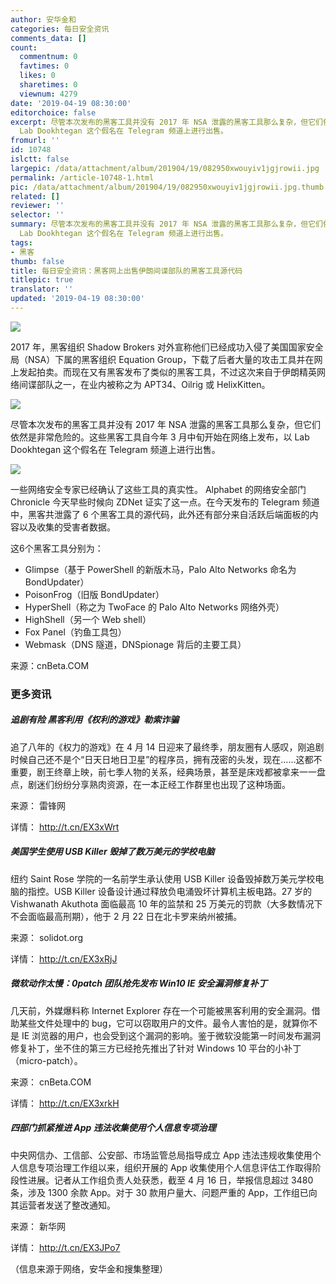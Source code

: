 ```yaml
---
author: 安华金和
categories: 每日安全资讯
comments_data: []
count:
  commentnum: 0
  favtimes: 0
  likes: 0
  sharetimes: 0
  viewnum: 4279
date: '2019-04-19 08:30:00'
editorchoice: false
excerpt: 尽管本次发布的黑客工具并没有 2017 年 NSA 泄露的黑客工具那么复杂，但它们依然是非常危险的。这些黑客工具自今年 3 月中旬开始在网络上发布，以
  Lab Dookhtegan 这个假名在 Telegram 频道上进行出售。
fromurl: ''
id: 10748
islctt: false
largepic: /data/attachment/album/201904/19/082950xwouyiv1jgjrowii.jpg
permalink: /article-10748-1.html
pic: /data/attachment/album/201904/19/082950xwouyiv1jgjrowii.jpg.thumb.jpg
related: []
reviewer: ''
selector: ''
summary: 尽管本次发布的黑客工具并没有 2017 年 NSA 泄露的黑客工具那么复杂，但它们依然是非常危险的。这些黑客工具自今年 3 月中旬开始在网络上发布，以
  Lab Dookhtegan 这个假名在 Telegram 频道上进行出售。
tags:
- 黑客
thumb: false
title: 每日安全资讯：黑客网上出售伊朗间谍部队的黑客工具源代码
titlepic: true
translator: ''
updated: '2019-04-19 08:30:00'
---
```


![](/data/attachment/album/201904/19/082950xwouyiv1jgjrowii.jpg)


2017 年，黑客组织 Shadow Brokers 对外宣称他们已经成功入侵了美国国家安全局（NSA）下属的黑客组织 Equation Group，下载了后者大量的攻击工具并在网上发起拍卖。而现在又有黑客发布了类似的黑客工具，不过这次来自于伊朗精英网络间谍部队之一，在业内被称之为 APT34、Oilrig 或 HelixKitten。


[![](/data/attachment/album/201904/19/083005cd5zppmpsydtzqoy.jpg)](https://static.cnbetacdn.com/article/2019/0418/aea4a764b5c6bd8.jpg)


尽管本次发布的黑客工具并没有 2017 年 NSA 泄露的黑客工具那么复杂，但它们依然是非常危险的。这些黑客工具自今年 3 月中旬开始在网络上发布，以 Lab Dookhtegan 这个假名在 Telegram 频道上进行出售。


[![](/data/attachment/album/201904/19/083005x33sffetilvm3okz.jpg)](https://static.cnbetacdn.com/article/2019/0418/c136b1dbe6c1db7.jpg)


一些网络安全专家已经确认了这些工具的真实性。 Alphabet 的网络安全部门 Chronicle 今天早些时候向 ZDNet 证实了这一点。在今天发布的 Telegram 频道中，黑客共泄露了 6 个黑客工具的源代码，此外还有部分来自活跃后端面板的内容以及收集的受害者数据。


这6个黑客工具分别为：


* Glimpse（基于 PowerShell 的新版木马，Palo Alto Networks 命名为 BondUpdater）
* PoisonFrog（旧版 BondUpdater）
* HyperShell（称之为 TwoFace 的 Palo Alto Networks 网络外壳）
* HighShell（另一个 Web shell）
* Fox Panel（钓鱼工具包）
* Webmask（DNS 隧道，DNSpionage 背后的主要工具）


来源：cnBeta.COM


### 更多资讯


##### 追剧有险 黑客利用《权利的游戏》勒索诈骗


追了八年的《权力的游戏》在 4 月 14 日迎来了最终季，朋友圈有人感叹，刚追剧时候自己还不是个“日天日地日卫星”的程序员，拥有茂密的头发，现在……这都不重要，剧王终章上映，前七季人物的关系，经典场景，甚至是床戏都被拿来一一盘点，剧迷们纷纷分享熟肉资源，在一本正经工作群里也出现了这种场面。


来源： 雷锋网


详情： <http://t.cn/EX3xWrt> 


##### 美国学生使用 USB Killer 毁掉了数万美元的学校电脑


纽约 Saint Rose 学院的一名前学生承认使用 USB Killer 设备毁掉数万美元学校电脑的指控。USB Killer 设备设计通过释放负电涌毁坏计算机主板电路。27 岁的 Vishwanath Akuthota 面临最高 10 年的监禁和 25 万美元的罚款（大多数情况下不会面临最高刑期），他于 2 月 22 日在北卡罗来纳州被捕。


来源： solidot.org


详情： <http://t.cn/EX3xRjJ> 


##### 微软动作太慢：0patch 团队抢先发布 Win10 IE 安全漏洞修复补丁


几天前，外媒爆料称 Internet Explorer 存在一个可能被黑客利用的安全漏洞。借助某些文件处理中的 bug，它可以窃取用户的文件。最令人害怕的是，就算你不是 IE 浏览器的用户，也会受到这个漏洞的影响。鉴于微软没能第一时间发布漏洞修复补丁，坐不住的第三方已经抢先推出了针对 Windows 10 平台的小补丁（micro-patch）。


来源： cnBeta.COM


详情： <http://t.cn/EX3xrkH> 


##### 四部门抓紧推进 App 违法收集使用个人信息专项治理


中央网信办、工信部、公安部、市场监管总局指导成立 App 违法违规收集使用个人信息专项治理工作组以来，组织开展的 App 收集使用个人信息评估工作取得阶段性进展。记者从工作组负责人处获悉，截至 4 月 16 日，举报信息超过 3480 条，涉及 1300 余款 App。对于 30 款用户量大、问题严重的 App，工作组已向其运营者发送了整改通知。


来源： 新华网


详情： <http://t.cn/EX3JPo7> 


（信息来源于网络，安华金和搜集整理）